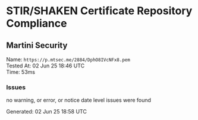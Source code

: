 # STIR/SHAKEN Certificate Repository Compliance

## Martini Security

Name: `https://p.mtsec.me/2884/DphO8IVcNFx8.pem`\
Tested At: 02 Jun 25 18:46 UTC\
Time: 53ms

### Issues

no warning, or error, or notice date level issues were found

Generated: 02 Jun 25 18:58 UTC
